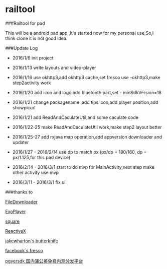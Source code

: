 # railtool
###Railtool for pad

This will be a android pad app ,It's started now for my personal use,So,I think clone it is not good idea.






###Update Log

- 2016/1/6 init project  

- 2016/1/13 write layouts and video-player

- 2016/1/16 use okhttp3,add okhttp3 cache,set fresco use -okhttp3,make step2activity work

- 2016/1/20 add icon and logo,add bluetooth part,set - minSdkVersion=18

- 2016/1/21  change packagename ,add tips icon,add player position,add showpicurl

- 2016/1/21 add ReadAndCaculateUtil,and  some caculate code

- 2016/1/22-25 make ReadAndCaculateUtil work,make step2 layout better


- 2016/1/25-27 add rxjava map operation,add appversion downloader and updater

- 2016/1/27 - 2016/2/14 use dp to match px  (px/dp = 180/160, dp = px/1.125,for this pad device)

- 2016/2/14 - 2016/3/1 start to do mvp for MainActivity,next step make other activity use mvp 


- 2016/3/11 - 2016/3/1 fix ui 

###thanks to 


[FileDownloader](
https://github.com/lingochamp/FileDownloader)

[ExoPlayer](https://github.com/google/ExoPlayer)

[square](https://github.com/square)

[ReactiveX](https://github.com/ReactiveX)

[jakewharton`s butterknife](https://github.com/JakeWharton/butterknife)

[facebook`s fresco](https://github.com/facebook/fresco)

[pgyersdk 国内蒲公英免费内测分发平台](http://www.pgyer.com/)
